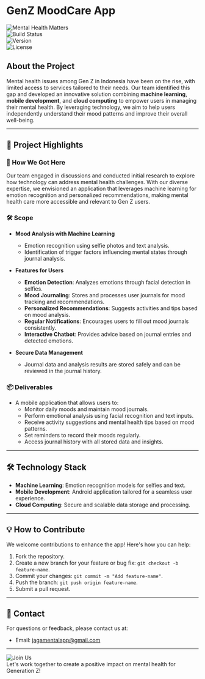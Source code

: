 # GenZ MoodCare App  

![Mental Health Matters](https://img.shields.io/badge/Mental%20Health-Matters-4caf50)  
![Build Status](https://img.shields.io/badge/build-passing-brightgreen)  
![Version](https://img.shields.io/badge/version-1.0-blue)  
![License](https://img.shields.io/badge/license-MIT-orange)  

## About the Project

Mental health issues among Gen Z in Indonesia have been on the rise, with limited access to services tailored to their needs. Our team identified this gap and developed an innovative solution combining **machine learning**, **mobile development**, and **cloud computing** to empower users in managing their mental health. By leveraging technology, we aim to help users independently understand their mood patterns and improve their overall well-being.

---

## 🧩 **Project Highlights**

### 🚀 How We Got Here
Our team engaged in discussions and conducted initial research to explore how technology can address mental health challenges. With our diverse expertise, we envisioned an application that leverages machine learning for emotion recognition and personalized recommendations, making mental health care more accessible and relevant to Gen Z users.

### 🛠️ Scope
- **Mood Analysis with Machine Learning**  
  - Emotion recognition using selfie photos and text analysis.
  - Identification of trigger factors influencing mental states through journal analysis.

- **Features for Users**  
  - **Emotion Detection**: Analyzes emotions through facial detection in selfies.  
  - **Mood Journaling**: Stores and processes user journals for mood tracking and recommendations.  
  - **Personalized Recommendations**: Suggests activities and tips based on mood analysis.  
  - **Regular Notifications**: Encourages users to fill out mood journals consistently.  
  - **Interactive Chatbot**: Provides advice based on journal entries and detected emotions.

- **Secure Data Management**  
  - Journal data and analysis results are stored safely and can be reviewed in the journal history.

### 📦 Deliverables
- A mobile application that allows users to:  
  - Monitor daily moods and maintain mood journals.  
  - Perform emotional analysis using facial recognition and text inputs.  
  - Receive activity suggestions and mental health tips based on mood patterns.  
  - Set reminders to record their moods regularly.  
  - Access journal history with all stored data and insights.  

---

## 🛠️ **Technology Stack**
- **Machine Learning**: Emotion recognition models for selfies and text.  
- **Mobile Development**: Android application tailored for a seamless user experience.  
- **Cloud Computing**: Secure and scalable data storage and processing.

---

## 💡 **How to Contribute**
We welcome contributions to enhance the app! Here's how you can help:
1. Fork the repository.
2. Create a new branch for your feature or bug fix: `git checkout -b feature-name`.
3. Commit your changes: `git commit -m "Add feature-name"`.
4. Push the branch: `git push origin feature-name`.
5. Submit a pull request.

---

## 📩 **Contact**
For questions or feedback, please contact us at:  
- Email: [jagamentalapp@gmail.com](mailto:jagamentalapp@gmail.com)  

---

![Join Us](https://img.shields.io/badge/Join%20Us-Together%20for%20Change-ff69b4)  
Let's work together to create a positive impact on mental health for Generation Z!
